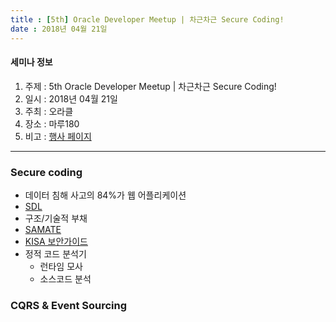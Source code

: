 ```yaml
---
title : [5th] Oracle Developer Meetup | 차근차근 Secure Coding!
date : 2018년 04월 21일
---
```


#### 세미나 정보
1. 주제 : 5th Oracle Developer Meetup | 차근차근 Secure Coding!
2. 일시 : 2018년 04월 21일
3. 주최 : 오라클
4. 장소 : 마루180
5. 비고 : [행사 페이지](https://www.meetup.com/ko-KR/OracleDeveloperKR/events/249373792/)

---

### Secure coding
* 데이터 침해 사고의 84%가 웹 어플리케이션
* [SDL](https://www.microsoft.com/en-us/sdl)
* 구조/기술적 부채
* [SAMATE](https://samate.nist.gov/Main_Page.html)
* [KISA 보안가이드](http://www.kisa.or.kr/public/laws/laws3.jsp)
* 정적 코드 분석기
    * 런타임 모사
    * 소스코드 분석

### CQRS & Event Sourcing


